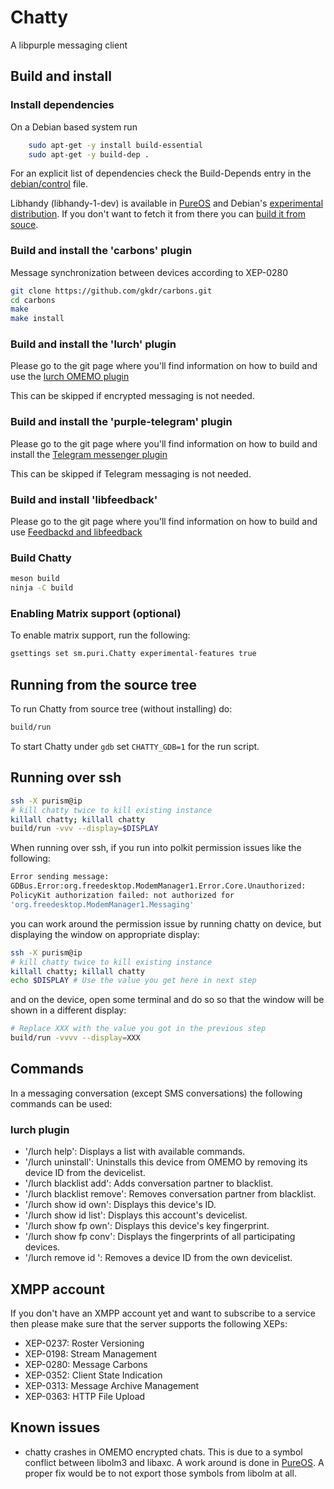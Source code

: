 # Chatty

A libpurple messaging client


## Build and install

### Install dependencies

On a Debian based system run

``` bash
    sudo apt-get -y install build-essential
    sudo apt-get -y build-dep .
```

For an explicit list of dependencies check the Build-Depends entry in the
[debian/control](https://source.puri.sm/Librem5/chatty/blob/master/debian/control#5)
file.

Libhandy (libhandy-1-dev) is available in [PureOS][0] and  Debian's
[experimental distribution][1].  If you don't want to fetch it from there you
can [build it from souce][2].

### Build and install the 'carbons' plugin
Message synchronization between devices according to XEP-0280

``` bash
git clone https://github.com/gkdr/carbons.git
cd carbons
make
make install
```

### Build and install the 'lurch' plugin
Please go to the git page where you'll find information on how to build and use the
[lurch OMEMO plugin](https://github.com/gkdr/lurch)

This can be skipped if encrypted messaging is not needed.


### Build and install the 'purple-telegram' plugin
Please go to the git page where you'll find information on how to build and install the
[Telegram messenger plugin](https://github.com/majn/telegram-purple)

This can be skipped if Telegram messaging is not needed.


### Build and install 'libfeedback'
Please go to the git page where you'll find information on how to build and use
[Feedbackd and libfeedback](https://source.puri.sm/Librem5/feedbackd)


### Build Chatty
``` bash
meson build
ninja -C build
```

### Enabling Matrix support (optional)
To enable matrix support, run the following:
```bash
gsettings set sm.puri.Chatty experimental-features true
```

## Running from the source tree
To run Chatty from source tree (without installing) do:

``` bash
build/run
```

To start Chatty under `gdb` set `CHATTY_GDB=1` for the run script.

## Running over ssh

```sh
ssh -X purism@ip
# kill chatty twice to kill existing instance
killall chatty; killall chatty
build/run -vvv --display=$DISPLAY
```

When running over ssh, if you run into polkit permission issues
like the following:

```sh
Error sending message:
GDBus.Error:org.freedesktop.ModemManager1.Error.Core.Unauthorized:
PolicyKit authorization failed: not authorized for
'org.freedesktop.ModemManager1.Messaging'
```

you can work around the permission issue by running chatty
on device, but displaying the window on appropriate display:

```sh
ssh -X purism@ip
# kill chatty twice to kill existing instance
killall chatty; killall chatty
echo $DISPLAY # Use the value you get here in next step
```

and on the device, open some terminal and do so so that the window
will be shown in a different display:
```sh
# Replace XXX with the value you got in the previous step
build/run -vvvv --display=XXX
```
## Commands

In a messaging conversation (except SMS conversations) the following commands can be used:

### lurch plugin

- '/lurch help': Displays a list with available commands.
- '/lurch uninstall': Uninstalls this device from OMEMO by removing its device ID from the devicelist.
- '/lurch blacklist add': Adds conversation partner to blacklist.
- '/lurch blacklist remove': Removes conversation partner from blacklist.
- '/lurch show id own': Displays this device's ID.
- '/lurch show id list': Displays this account's devicelist.
- '/lurch show fp own': Displays this device's key fingerprint.
- '/lurch show fp conv': Displays the fingerprints of all participating devices.
- '/lurch remove id <id>': Removes a device ID from the own devicelist.


## XMPP account

If you don't have an XMPP account yet and want to subscribe to a service then please make sure that the server supports the following XEPs:

- XEP-0237: Roster Versioning
- XEP-0198: Stream Management
- XEP-0280: Message Carbons
- XEP-0352: Client State Indication
- XEP-0313: Message Archive Management
- XEP-0363: HTTP File Upload

## Known issues

- chatty crashes in OMEMO encrypted chats.  This is due to a symbol conflict between
  libolm3 and libaxc. A work around is done in [PureOS][3].  A proper fix would
  be to not export those symbols from libolm at all.

[0]: http://software.pureos.net/search_pkg?term=libhandy-1-dev
[1]: https://packages.debian.org/search?keywords=libhandy-1-dev
[2]: https://source.puri.sm/Librem5/libhandy
[3]: https://source.puri.sm/Librem5/debs/olm/-/merge_requests/2
